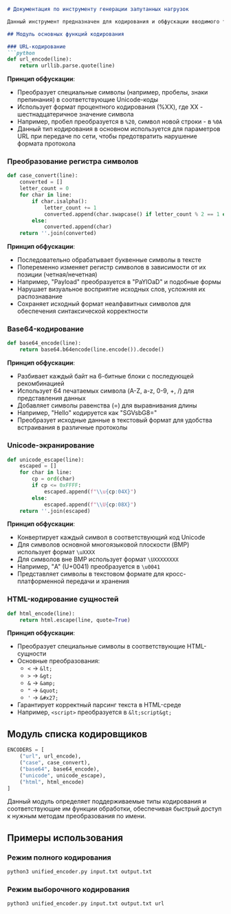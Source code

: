 ```markdown
# Документация по инструменту генерации запутанных нагрузок

Данный инструмент предназначен для кодирования и обфускации вводимого текста (обычно атакующих нагрузок) с целью повышения скрытности и обхода систем обнаружения. Ниже приведен подробный анализ функциональных модулей:

## Модуль основных функций кодирования

### URL-кодирование
```python
def url_encode(line):
    return urllib.parse.quote(line)
```

**Принцип обфускации**:
- Преобразует специальные символы (например, пробелы, знаки препинания) в соответствующие Unicode-коды
- Использует формат процентного кодирования (%XX), где XX - шестнадцатеричное значение символа
- Например, пробел преобразуется в `%20`, символ новой строки - в `%0A`
- Данный тип кодирования в основном используется для параметров URL при передаче по сети, чтобы предотвратить нарушение формата протокола

### Преобразование регистра символов
```python
def case_convert(line):
    converted = []
    letter_count = 0
    for char in line:
        if char.isalpha():
            letter_count += 1
            converted.append(char.swapcase() if letter_count % 2 == 1 else char)
        else:
            converted.append(char)
    return ''.join(converted)
```

**Принцип обфускации**:
- Последовательно обрабатывает буквенные символы в тексте
- Попеременно изменяет регистр символов в зависимости от их позиции (четная/нечетная)
- Например, "Payload" преобразуется в "PaYlOaD" и подобные формы
- Нарушает визуальное восприятие исходных слов, усложняя их распознавание
- Сохраняет исходный формат неалфавитных символов для обеспечения синтаксической корректности

### Base64-кодирование
```python
def base64_encode(line):
    return base64.b64encode(line.encode()).decode()
```

**Принцип обфускации**:
- Разбивает каждый байт на 6-битные блоки с последующей рекомбинацией
- Использует 64 печатаемых символа (A-Z, a-z, 0-9, +, /) для представления данных
- Добавляет символы равенства (=) для выравнивания длины
- Например, "Hello" кодируется как "SGVsbG8="
- Преобразует исходные данные в текстовый формат для удобства встраивания в различные протоколы

### Unicode-экранирование
```python
def unicode_escape(line):
    escaped = []
    for char in line:
        cp = ord(char)
        if cp <= 0xFFFF:
            escaped.append(f"\\u{cp:04X}")
        else:
            escaped.append(f"\\U{cp:08X}")
    return ''.join(escaped)
```

**Принцип обфускации**:
- Конвертирует каждый символ в соответствующий код Unicode
- Для символов основной многоязыковой плоскости (BMP) использует формат `\uXXXX`
- Для символов вне BMP использует формат `\UXXXXXXXX`
- Например, "A" (U+0041) преобразуется в `\u0041`
- Представляет символы в текстовом формате для кросс-платформенной передачи и хранения

### HTML-кодирование сущностей
```python
def html_encode(line):
    return html.escape(line, quote=True)
```

**Принцип обфускации**:
- Преобразует специальные символы в соответствующие HTML-сущности
- Основные преобразования:
  - `<` → `&lt;`
  - `>` → `&gt;`
  - `&` → `&amp;`
  - `"` → `&quot;`
  - `'` → `&#x27;`
- Гарантирует корректный парсинг текста в HTML-среде
- Например, `<script>` преобразуется в `&lt;script&gt;`

## Модуль списка кодировщиков
```python
ENCODERS = [
    ("url", url_encode),
    ("case", case_convert),
    ("base64", base64_encode),
    ("unicode", unicode_escape),
    ("html", html_encode)
]
```

Данный модуль определяет поддерживаемые типы кодирования и соответствующие им функции обработки, обеспечивая быстрый доступ к нужным методам преобразования по имени.

## Примеры использования

### Режим полного кодирования
```bash
python3 unified_encoder.py input.txt output.txt
```

### Режим выборочного кодирования
```bash
python3 unified_encoder.py input.txt output.txt url
```
